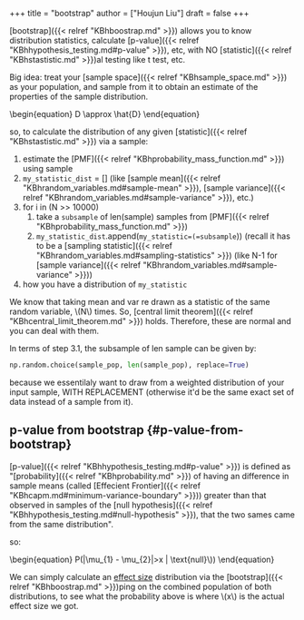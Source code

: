 +++
title = "bootstrap"
author = ["Houjun Liu"]
draft = false
+++

[bootstrap]({{< relref "KBhboostrap.md" >}}) allows you to know distribution statistics, calculate [p-value]({{< relref "KBhhypothesis_testing.md#p-value" >}}), etc, with NO [statistic]({{< relref "KBhstastistic.md" >}})al testing like t test, etc.

Big idea: treat your [sample space]({{< relref "KBhsample_space.md" >}}) as your population, and sample from it to obtain an estimate of the properties of the sample distribution.

\begin{equation}
D \approx \hat{D}
\end{equation}

so, to calculate the distribution of any given [statistic]({{< relref "KBhstastistic.md" >}}) via a sample:

1.  estimate the [PMF]({{< relref "KBhprobability_mass_function.md" >}}) using sample
2.  `my_statistic_dist` = [] (like [sample mean]({{< relref "KBhrandom_variables.md#sample-mean" >}}), [sample variance]({{< relref "KBhrandom_variables.md#sample-variance" >}}), etc.)
3.  for i in (N &gt;&gt; 10000)
    1.  take a `subsample` of len(sample) samples from [PMF]({{< relref "KBhprobability_mass_function.md" >}})
    2.  `my_statistic_dist`.append(`my_statistic=(=subsample`)) (recall it has to be a [sampling statistic]({{< relref "KBhrandom_variables.md#sampling-statistics" >}}) (like N-1 for [sample variance]({{< relref "KBhrandom_variables.md#sample-variance" >}}))
4.  how you have a distribution of `my_statistic`

We know that taking mean and var re drawn as a statistic of the same random variable, \\(N\\) times. So, [central limit theorem]({{< relref "KBhcentral_limit_theorem.md" >}}) holds. Therefore, these are normal and you can deal with them.

In terms of step 3.1, the subsample of len sample can be given by:

```python
np.random.choice(sample_pop, len(sample_pop), replace=True)
```

because we essentilaly want to draw from a weighted distribution of your input sample, WITH REPLACEMENT (otherwise it'd be the same exact set of data instead of a sample from it).


## p-value from bootstrap {#p-value-from-bootstrap}

[p-value]({{< relref "KBhhypothesis_testing.md#p-value" >}}) is defined as "[probability]({{< relref "KBhprobability.md" >}}) of having an difference in sample means (called [Effecient Frontier]({{< relref "KBhcapm.md#minimum-variance-boundary" >}})) greater than that observed in samples of the [null hypothesis]({{< relref "KBhhypothesis_testing.md#null-hypothesis" >}}), that the two sames came from the same distribution".

so:

\begin{equation}
P(|\mu\_{1} - \mu\_{2}|>x | \text{null}\\))
\end{equation}

We can simply calculate an [effect size](#p-value-from-bootstrap) distribution via the [bootstrap]({{< relref "KBhboostrap.md" >}})ping on the combined population of both distributions, to see what the probability above is where \\(x\\) is the actual effect size we got.
